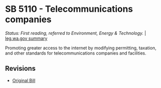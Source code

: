 # SB 5110 - Telecommunications companies
*Status: First reading, referred to Environment, Energy & Technology.* | [leg.wa.gov summary](https://app.leg.wa.gov/billsummary?BillNumber=5110&Year=2021)

Promoting greater access to the internet by modifying permitting, taxation, and other standards for telecommunications companies and facilities.

## Revisions
* [Original Bill](1/)